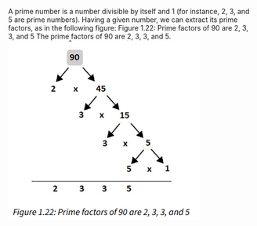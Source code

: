 A prime number is a number divisible by itself and 1 (for instance, 2, 3, and 5 are prime numbers).
Having a given number, we can extract its prime factors, as in the following figure:
Figure 1.22: Prime factors of 90 are 2, 3, 3, and 5
The prime factors of 90 are 2, 3, 3, and 5.
![img_1.png](img_1.png)